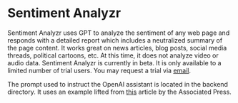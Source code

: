# Sentiment Analyzr

Sentiment Analyzr uses GPT to analyze the sentiment of any web page and responds with a detailed report which includes a neutralized summary of the page content. It works great on news articles, blog posts, social media threads, political cartoons, etc. At this time, it does not analyze video or audio data. Sentiment Analyzr is currently in beta. It is only available to a limited number of trial users. You may request a trial via [email](mailto:mattbahr1992@gmail.com).

The prompt used to instruct the OpenAI assistant is located in the backend directory. It uses an example lifted from [this](https://apnews.com/article/noem-homeland-security-habeas-corpus-trump-338604206f40fed32c2790608d3e5da6) article by the Associated Press.
